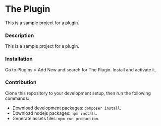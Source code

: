 # The Plugin

This is a sample project for a plugin.

###  Description

This is a sample project for a plugin.

### Installation

Go to Plugins > Add New and search for The Plugin. Install and activate it.

### Contribution

Clone this repository to your development setup, then run the following commands:

* Download development packages: `composer install`.
* Download nodejs packages: `npm install`.
* Generate assets files: `npm run production`.